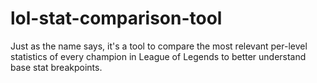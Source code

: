 # lol-stat-comparison-tool
Just as the name says, it's a tool to compare the most relevant per-level statistics of every champion in League of Legends to better understand base stat breakpoints.
